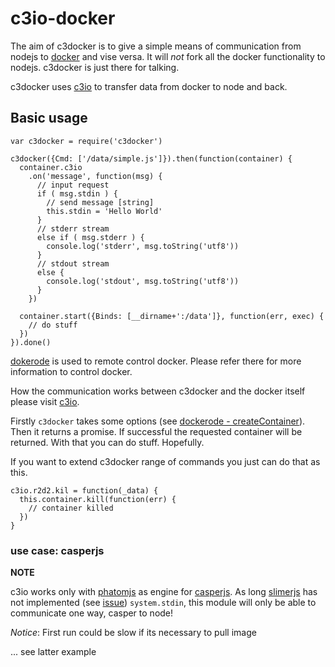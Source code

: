 # c3io-docker

The aim of c3docker is to give a simple means of communication from nodejs
to [docker](https://github.com/docker/docker/) and vise versa. It will _not_ fork all the
docker functionality to nodejs. c3docker is just there for talking.

c3docker uses [c3io](https://github.com/fentas/c3io) to transfer data from docker to node
and back.


## Basic usage

```node
var c3docker = require('c3docker')

c3docker({Cmd: ['/data/simple.js']}).then(function(container) {
  container.c3io
    .on('message', function(msg) {
      // input request
      if ( msg.stdin ) {
        // send message [string]
        this.stdin = 'Hello World'
      }
      // stderr stream
      else if ( msg.stderr ) {
        console.log('stderr', msg.toString('utf8'))
      }
      // stdout stream
      else {
        console.log('stdout', msg.toString('utf8'))
      }
    })

  container.start({Binds: [__dirname+':/data']}, function(err, exec) {
    // do stuff
  })
}).done()
```

[dokerode](https://github.com/apocas/dockerode) is used to remote control docker.
Please refer there for more information to control docker.

How the communication works between c3docker and the docker itself please visit
[c3io](https://github.com/fentas/c3io).

Firstly `c3docker` takes some options (see [dockerode - createContainer]()).
Then it returns a promise. If successful the requested container will be returned.
With that you can do stuff. Hopefully.

If you want to extend c3docker range of commands you just can do that as this.

```node
c3io.r2d2.kil = function(_data) {
  this.container.kill(function(err) {
    // container killed
  })
}
```

### use case: casperjs

__NOTE__

c3io works only with [phatomjs](http://phantomjs.org/) as engine for [casperjs](http://casperjs.org/).
As long [slimerjs](https://slimerjs.org/) has not implemented (see [issue](https://github.com/laurentj/slimerjs/issues/188))
`system.stdin`, this module will only be able to communicate one way, casper to node!

_Notice_: First run could be slow if its necessary to pull image

... see latter example
